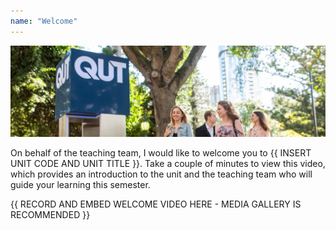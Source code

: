 ```yaml
---
name: "Welcome"
---
```


![Welcome Image](./images/welcome_page.png)

On behalf of the teaching team, I would like to welcome you to {{ INSERT UNIT CODE AND UNIT TITLE }}. Take a couple of minutes to view this video, which provides an introduction to the unit and the teaching team who will guide your learning this semester.

{{ RECORD AND EMBED WELCOME VIDEO HERE - MEDIA GALLERY IS RECOMMENDED }}